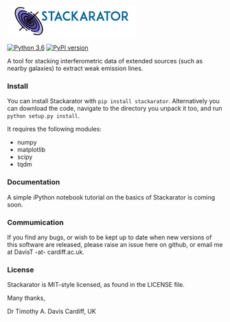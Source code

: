 <img src="stackarator/logo.png" width="300">

[![Python 3.6](https://img.shields.io/badge/python-3.8-blue.svg)](https://www.python.org/downloads/release/python-382/) 
[![PyPI version](https://badge.fury.io/py/stackarator.svg)](https://badge.fury.io/py/stackarator) 

A tool for stacking interferometric data of extended sources (such as nearby galaxies) to extract weak emission lines.


### Install

You can install Stackarator with `pip install stackarator`. Alternatively you can download the code, navigate to the directory you unpack it too, and run `python setup.py install`.
    
It requires the following modules:

* numpy
* matplotlib
* scipy
* tqdm

### Documentation

A simple iPython notebook tutorial on the basics of Stackarator is coming soon.

### Commumication

If you find any bugs, or wish to be kept up to date when new versions of this software are released, please raise an issue here on github, or email me at DavisT -at- cardiff.ac.uk.

### License

Stackarator is MIT-style licensed, as found in the LICENSE file.


Many thanks,

Dr Timothy A. Davis
Cardiff, UK

